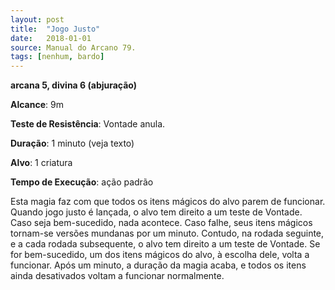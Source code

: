 ```yaml
---
layout: post
title:  "Jogo Justo"
date:   2018-01-01
source: Manual do Arcano 79.
tags: [nenhum, bardo]
---
```


**arcana 5, divina 6 (abjuração)**

**Alcance**: 9m

**Teste de Resistência**: Vontade anula.

**Duração**: 1 minuto (veja texto)

**Alvo**: 1 criatura

**Tempo de Execução**: ação padrão

Esta magia faz com que todos os itens mágicos do alvo parem de funcionar. Quando jogo justo é lançada, o alvo tem direito a um teste de Vontade.
Caso seja bem-sucedido, nada acontece.
Caso falhe, seus itens mágicos tornam-se versões mundanas por um minuto.
Contudo, na rodada seguinte, e a cada rodada subsequente, o alvo tem direito a um teste de Vontade. Se for bem-sucedido, um dos itens mágicos do alvo, à escolha dele, volta a funcionar. Após um minuto, a duração da magia acaba, e todos os itens ainda desativados voltam a funcionar normalmente.
